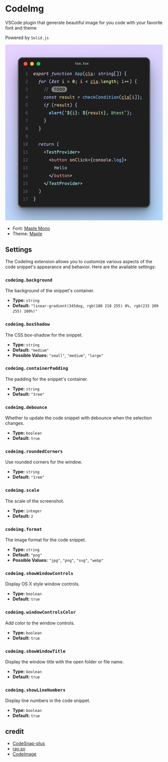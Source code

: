 # CodeImg

VSCode plugin that generate beautiful image for you code with your favorite font and theme

Powered by `Solid.js`

![](./resources/showcase.png)

- Font: [Maple Mono](https://github.com/subframe7536/maple-font/tree/variable)
- Theme: [Maple](https://github.com/subframe7536/vscode-theme-maple)

## Settings

The CodeImg extension allows you to customize various aspects of the code snippet's appearance and behavior. Here are the available settings:

### `codeimg.background`

The background of the snippet's container.

- **Type:** `string`
- **Default:** `"linear-gradient(345deg, rgb(180 218 255) 0%, rgb(232 209 255) 100%)"`

### `codeimg.boxShadow`

The CSS box-shadow for the snippet.

- **Type:** `string`
- **Default:** `"medium"`
- **Possible Values:** `"small"`, `"medium"`, `"large"`

### `codeimg.containerPadding`

The padding for the snippet's container.

- **Type:** `string`
- **Default:** `"3rem"`

### `codeimg.debounce`

Whether to update the code snippet with debounce when the selection changes.

- **Type:** `boolean`
- **Default:** `true`

### `codeimg.roundedCorners`

Use rounded corners for the window.

- **Type:** `string`
- **Default:** `"1rem"`

### `codeimg.scale`

The scale of the screenshot.

- **Type:** `integer`
- **Default:** `2`

### `codeimg.format`

The image format for the code snippet.

- **Type:** `string`
- **Default:** `"png"`
- **Possible Values:** `"jpg"`, `"png"`, `"svg"`, `"webp"`

### `codeimg.showWindowControls`

Display OS X style window controls.

- **Type:** `boolean`
- **Default:** `true`

### `codeimg.windowControlsColor`

Add color to the window controls.

- **Type:** `boolean`
- **Default:** `true`

### `codeimg.showWindowTitle`

Display the window title with the open folder or file name.

- **Type:** `boolean`
- **Default:** `true`

### `codeimg.showLineNumbers`

Display line numbers in the code snippet.

- **Type:** `boolean`
- **Default:** `true`

## credit

- [CodeSnap-plus](https://github.com/huibizhang/CodeSnap-plus)
- [ray.so](https://ray.so)
- [CodeImage](https://codeimage.dev/)
